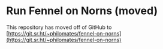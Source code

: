 # Run Fennel on Norns (moved)

This repository has moved off of GitHub to [https://git.sr.ht/~philomates/fennel-on-norns](https://git.sr.ht/~philomates/fennel-on-norns)
